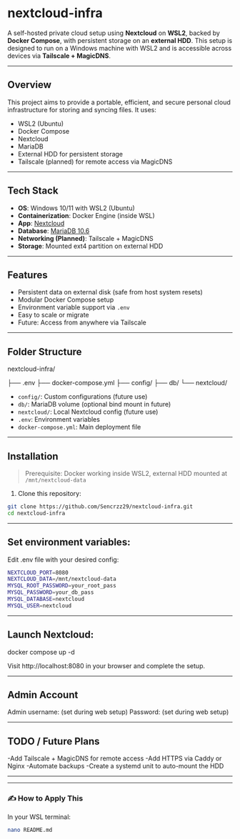 # nextcloud-infra

A self-hosted private cloud setup using **Nextcloud** on **WSL2**, backed by **Docker Compose**, with persistent storage on an **external HDD**. This setup is designed to run on a Windows machine with WSL2 and is accessible across devices via **Tailscale + MagicDNS**.

---

##  Overview

This project aims to provide a portable, efficient, and secure personal cloud infrastructure for storing and syncing files. It uses:

- WSL2 (Ubuntu)
- Docker Compose
- Nextcloud
- MariaDB
- External HDD for persistent storage
- Tailscale (planned) for remote access via MagicDNS

---

##  Tech Stack

- **OS**: Windows 10/11 with WSL2 (Ubuntu)
- **Containerization**: Docker Engine (inside WSL)
- **App**: [Nextcloud](https://nextcloud.com/)
- **Database**: [MariaDB 10.6](https://mariadb.org/)
- **Networking (Planned)**: Tailscale + MagicDNS
- **Storage**: Mounted ext4 partition on external HDD

---

##  Features

- Persistent data on external disk (safe from host system resets)
- Modular Docker Compose setup
- Environment variable support via `.env`
- Easy to scale or migrate
- Future: Access from anywhere via Tailscale

---

##  Folder Structure

nextcloud-infra/

├── .env
├── docker-compose.yml
├── config/
├── db/
└── nextcloud/


- `config/`: Custom configurations (future use)
- `db/`: MariaDB volume (optional bind mount in future)
- `nextcloud/`: Local Nextcloud config (future use)
- `.env`: Environment variables
- `docker-compose.yml`: Main deployment file

---

##  Installation

> Prerequisite: Docker working inside WSL2, external HDD mounted at `/mnt/nextcloud-data`

1. Clone this repository:

```bash
git clone https://github.com/Sencrzz29/nextcloud-infra.git
cd nextcloud-infra
```

---

## Set environment variables:

Edit .env file with your desired config:

```bash
NEXTCLOUD_PORT=8080
NEXTCLOUD_DATA=/mnt/nextcloud-data
MYSQL_ROOT_PASSWORD=your_root_pass
MYSQL_PASSWORD=your_db_pass
MYSQL_DATABASE=nextcloud
MYSQL_USER=nextcloud
```

---

## Launch Nextcloud:

docker compose up -d

Visit http://localhost:8080 in your browser and complete the setup.

---

## Admin Account

Admin username: (set during web setup)
Password: (set during web setup)

---

## TODO / Future Plans

-Add Tailscale + MagicDNS for remote access
-Add HTTPS via Caddy or Nginx
-Automate backups
-Create a systemd unit to auto-mount the HDD

---


---

### ✍️ How to Apply This

In your WSL terminal:

```bash
nano README.md

